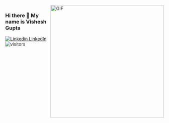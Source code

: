 <img align="right" alt="GIF" src="https://i.imgur.com/9GNZGLH.gif" width="360"/>

### Hi there 👋 My name is Vishesh Gupta

[![Linkedin](https://i.stack.imgur.com/gVE0j.png) LinkedIn](https://www.linkedin.com/in/bhavishya-pandit-68a4a018a/)&nbsp; ![visitors](https://hit-badger.glitch.me/badge?page_id=guptavishesh143.id)

<!--
*bhav09/bhav09* is a ✨ special ✨ repository because its `README.md` (this file) appears on your GitHub profile.


I am a Linkedin Content Creator , Machine Learning enthusiast , Pythonista , Open Source Contributor and a Speaker!

[![Linkedin](https://i.stack.imgur.com/gVE0j.png) LinkedIn](https://www.linkedin.com/in/vishesh-gupta-82730615a/)&nbsp;

 
🌱 I’m currently exploring: React- Animation, AWS 

🔭 I’m currently working on : React-Redux , FLux.

💬 Ask me about: React js, React-Native, Flutter , Html, Css Framework.

⚡ Fun fact: 7% of American adults believe that chocolate milk comes from brown cows.

💻 Code carousel: "".That's world's longest palindrome word which is used by finnish people daily. And here you're not even able to pronounce it😂

📄 Resume : Coming Soon 

### Languages and Tools-

UI/UX Designing :

Adobe XD | Figma
| :---: | :---: | :---: | :---: | :---: |

Web Development: 

| Html | Css | BootStrap | React js  |
| :---: | :---: | :---: | :---: | :---: |


Mobile Application Development :

React-Native

React-Native Css used StyleSheet | BootStrap | Material UI | TailwindCss | React-Native Elements | Lottie | Google Map | React-Native Paper
| :---: | :---: | :---: | :---: | :---: |


Cross-platform Application :

flutter :

Material UI | Google Map

![](https://github-readme-stats.vercel.app/api?username=guptavishesh143&show_icons=true&line_height=30)
